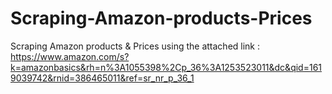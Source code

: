 # Scraping-Amazon-products-Prices
Scraping Amazon products &amp; Prices
using the attached link : https://www.amazon.com/s?k=amazonbasics&rh=n%3A1055398%2Cp_36%3A1253523011&dc&qid=1619039742&rnid=386465011&ref=sr_nr_p_36_1
